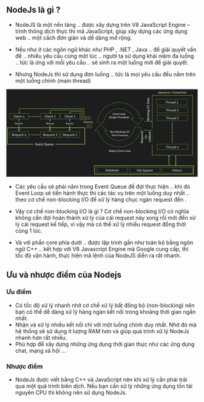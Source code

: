 ## NodeJs là gì ?

- NodeJS là một nền tảng .. được xây dựng trên V8 JavaScript Engine – trình thông dịch thực thi mã JavaScript, giúp xây dựng các ứng dụng web .. một cách đơn giản và dễ dàng mở rộng.

- Nếu như ở các ngôn ngữ khác như PHP , .NET , Java .. để giải quyết vấn đề .. nhiều yêu cầu cùng một lúc .. người ta sử dụng khái niệm đa luồng .. tức là ứng với mỗi yêu cầu .. sẽ sinh ra một luồng mới để giải quyết.

- Nhưng NodeJs thì sử dụng đơn luồng .. tức là mọi yêu cầu đều nằm trên một luồng chính (main thread)

![example](1.png)

- Các yêu cầu sẽ phải nằm trong Event Queue để đợi thực hiện .. khi đó Event Loop sẽ tiến hành thực thi các tác vụ trên một luồng duy nhất .. theo cơ chế non-blocking I/O để xử lý hàng chục ngàn request đến .

- Vậy cơ chế non-blocking I/O là gì ?
  Cơ chế non-blocking I/O có nghĩa không cần đợi hoàn thành xử lý của cái request này xong rồi mới đến xử lý cái request kế tiếp, vì vậy mà có thể xử lý nhiều request đồng thời cùng 1 lúc.

- Và với phần core phía dưới .. được lập trình gần như toàn bộ bằng ngôn ngữ C++ .. kết hợp với V8 Javascript Engine mà Google cung cấp, thì tốc độ vận hành, thực hiện mã lệnh của NodeJS diễn ra rất nhanh.

## Ưu và nhược điểm của Nodejs

### Ưu điểm

- Có tốc độ xử lý nhanh nhờ cơ chế xử lý bất đồng bộ (non-blocking) nên bạn có thể dễ dàng xử lý hàng ngàn kết nối trong khoảng thời gian ngắn nhất.
- Nhận và xử lý nhiều kết nối chỉ với một luồng chính duy nhất. Nhờ đó mà hệ thống sẽ sử dụng ít lượng RAM hơn và giúp quá trình xử lý NodeJs nhanh hơn rất nhiều.
- Phù hợp để xây dựng những ứng dụng thời gian thực như các ứng dụng chat, mạng xã hội …

### Nhược điểm

- NodeJs được viết bằng C++ và JavaScript nên khi xử lý cần phải trải qua một quá trình biên dịch. Nếu bạn cần xử lý những ứng dụng tốn tài nguyên CPU thì không nên sử dụng NodeJs.
